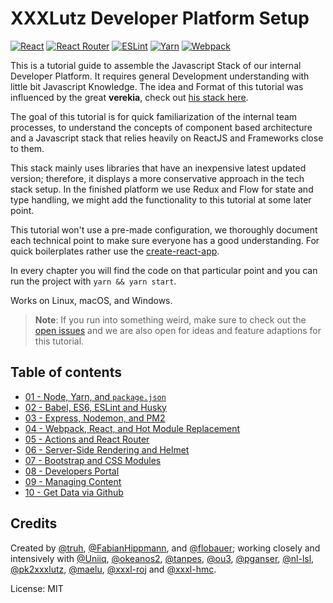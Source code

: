 # XXXLutz Developer Platform Setup

[![React](https://i.imgur.com/cBSDMbz.png)](https://facebook.github.io/react/)
[![React Router](https://i.imgur.com/TyzZFsW.png)](https://github.com/ReactTraining/react-router)
[![ESLint](https://i.imgur.com/BIA60uF.png)](http://eslint.org/)
[![Yarn](https://i.imgur.com/cShYnsa.png)](https://yarnpkg.com/)
[![Webpack](https://i.imgur.com/y4TjpNt.png)](https://webpack.github.io/)

This is a tutorial guide to assemble the Javascript Stack of our internal Developer Platform. It requires general Development understanding with little bit Javascript Knowledge. The idea and Format of this tutorial was influenced by the great **verekia**, check out [his stack here](https://github.com/verekia/js-stack-from-scratch).

The goal of this tutorial is for quick familiarization of the internal team processes, to understand the concepts of component based architecture and a Javascript stack that relies heavily on ReactJS and Frameworks close to them.

This stack mainly uses libraries that have an inexpensive latest updated version; therefore, it displays a more conservative approach in the tech stack setup. In the finished platform we use Redux and Flow for state and type handling, we might add the functionality to this tutorial at some later point.

This tutorial won't use a pre-made configuration, we thoroughly document each technical point to make sure everyone has a good understanding. For quick boilerplates rather use the [create-react-app](https://github.com/facebookincubator/create-react-app).

In every chapter you will find the code on that particular point and you can run the project with `yarn && yarn start`.

Works on Linux, macOS, and Windows.

> **Note**: If you run into something weird, make sure to check out the [open issues](https://github.com/XXXLutz/techstack-tutorial/issues?q=is%3Aopen+is%3Aissue+label%3Abug) and we are also open for ideas and feature adaptions for this tutorial.


## Table of contents

* [01 - Node, Yarn, and `package.json`](https://github.com/XXXLutz/techstack-tutorial/blob/master/01-node-yarn-package-json/Readme.md)
* [02 - Babel, ES6, ESLint and Husky](https://github.com/XXXLutz/techstack-tutorial/blob/master/02-babel-es6-eslint-husky/Readme.md)
* [03 - Express, Nodemon, and PM2](https://github.com/XXXLutz/techstack-tutorial/blob/master/03-express-nodemon-pm2/Readme.md)
* [04 - Webpack, React, and Hot Module Replacement](https://github.com/XXXLutz/techstack-tutorial/blob/master/04-webpack-react-hmr/Readme.md)
* [05 - Actions and React Router](https://github.com/XXXLutz/techstack-tutorial/blob/master/05-pages-components-react-router/Readme.md)
* [06 - Server-Side Rendering and Helmet](https://github.com/XXXLutz/techstack-tutorial/blob/master/06-ssr-helmet/Readme.md)
* [07 - Bootstrap and CSS Modules](https://github.com/XXXLutz/techstack-tutorial/blob/master/07-component-based-styling/Readme.md)
* [08 - Developers Portal](https://github.com/XXXLutz/techstack-tutorial/blob/master/08-better-styles/Readme.md)
* [09 - Managing Content](https://github.com/XXXLutz/techstack-tutorial/blob/master/09-managing-content/Readme.md)
* [10 - Get Data via Github](https://github.com/XXXLutz/techstack-tutorial/blob/master/10-get-data-via-github/Readme.md)

## Credits

Created by [@truh](https://github.com/truh), [@FabianHippmann](https://github.com/FabianHippmann), and [@flobauer](http://github.com/flobauer); working closely and intensively with [@Uniiq](https://github.com/Uniiq), [@okeanos2](https://github.com/okeanos2), [@tanpes](https://github.com/tanpes), [@ou3](https://github.com/ou3), [@pganser](https://github.com/pganser), [@nl-lsl](https://github.com/nl-lsl), [@pk2xxxlutz](https://github.com/pk2xxxlutz), [@maelu](https://github.com/maelu), [@xxxl-roj](https://github.com/xxxl-roj) and [@xxxl-hmc](https://github.com/xxxl-hmc).

License: MIT
